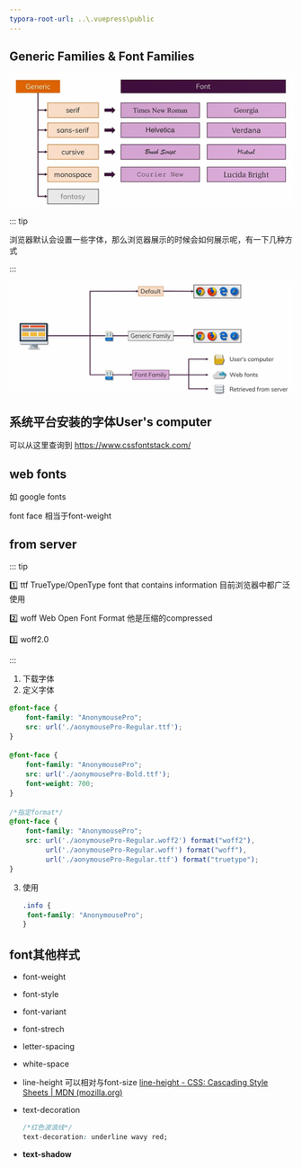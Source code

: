 ```yaml
---
typora-root-url: ..\.vuepress\public
---
```


## 	Generic Families & Font Families

![202112142315541](/images/css/202112142315541.jpg)

::: tip

浏览器默认会设置一些字体，那么浏览器展示的时候会如何展示呢，有一下几种方式

:::

![202112142322970](/images/css/202112142322970.jpg)

## 系统平台安装的字体User's computer

可以从这里查询到 https://www.cssfontstack.com/

## web fonts

如 google fonts

font face 相当于font-weight



## from server

::: tip

:one: ttf TrueType/OpenType font that contains information 目前浏览器中都广泛使用

:two: woff Web Open Font Format 他是压缩的compressed

:three: woff2.0

:::

1. 下载字体
2. 定义字体

```css
@font-face {
    font-family: "AnonymousePro";
	src: url('./aonymousePro-Regular.ttf');
}

@font-face {
    font-family: "AnonymousePro";
	src: url('./aonymousePro-Bold.ttf');
    font-weight: 700;
}

/*指定format*/
@font-face {
    font-family: "AnonymousePro";
	src: url('./aonymousePro-Regular.woff2') format("woff2"),
         url('./aonymousePro-Regular.woff') format("woff"),
         url('./aonymousePro-Regular.ttf') format("truetype");
}
```

3. 使用

   ```css
   .info {
   	font-family: "AnonymousePro";
   }
   ```

   

## font其他样式

- font-weight

- font-style

- font-variant

- font-strech

- letter-spacing

- white-space

- line-height  可以相对与font-size [line-height - CSS: Cascading Style Sheets | MDN (mozilla.org)](https://developer.mozilla.org/en-US/docs/Web/CSS/line-height)

- text-decoration

  ```css
  /*红色波浪线*/
  text-decoration: underline wavy red;
  ```

- **text-shadow**

